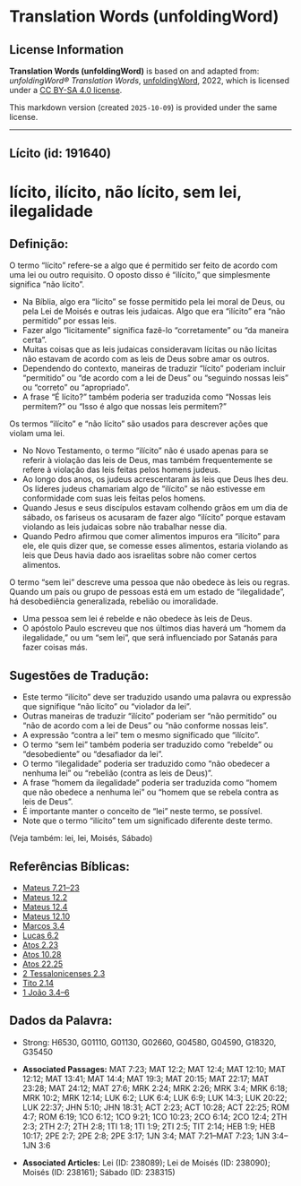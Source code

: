 # Translation Words (unfoldingWord)

## License Information

**Translation Words (unfoldingWord)** is based on and adapted from: _unfoldingWord® Translation Words_, [unfoldingWord](https://unfoldingword.org/utw), 2022, which is licensed under a [CC BY-SA 4.0 license](https://creativecommons.org/licenses/by-sa/4.0/legalcode.en).

This markdown version (created `2025-10-09`) is provided under the same license.



--------------------------------

## Lícito (id: 191640)

lícito, ilícito, não lícito, sem lei, ilegalidade
=================================================

Definição:
----------

O termo “lícito” refere\-se a algo que é permitido ser feito de acordo com uma lei ou outro requisito. O oposto disso é “ilícito,” que simplesmente significa “não lícito”.

* Na Bíblia, algo era “lícito” se fosse permitido pela lei moral de Deus, ou pela Lei de Moisés e outras leis judaicas. Algo que era “ilícito” era “não permitido” por essas leis.
* Fazer algo “licitamente” significa fazê\-lo “corretamente” ou “da maneira certa”.
* Muitas coisas que as leis judaicas consideravam lícitas ou não lícitas não estavam de acordo com as leis de Deus sobre amar os outros.
* Dependendo do contexto, maneiras de traduzir “lícito” poderiam incluir “permitido” ou “de acordo com a lei de Deus” ou “seguindo nossas leis” ou “correto” ou “apropriado”.
* A frase “É lícito?” também poderia ser traduzida como “Nossas leis permitem?” ou “Isso é algo que nossas leis permitem?”

Os termos “ilícito” e “não lícito” são usados para descrever ações que violam uma lei.

* No Novo Testamento, o termo “ilícito” não é usado apenas para se referir à violação das leis de Deus, mas também frequentemente se refere à violação das leis feitas pelos homens judeus.
* Ao longo dos anos, os judeus acrescentaram às leis que Deus lhes deu. Os líderes judeus chamariam algo de “ilícito” se não estivesse em conformidade com suas leis feitas pelos homens.
* Quando Jesus e seus discípulos estavam colhendo grãos em um dia de sábado, os fariseus os acusaram de fazer algo “ilícito” porque estavam violando as leis judaicas sobre não trabalhar nesse dia.
* Quando Pedro afirmou que comer alimentos impuros era “ilícito” para ele, ele quis dizer que, se comesse esses alimentos, estaria violando as leis que Deus havia dado aos israelitas sobre não comer certos alimentos.

O termo “sem lei” descreve uma pessoa que não obedece às leis ou regras. Quando um país ou grupo de pessoas está em um estado de “ilegalidade”, há desobediência generalizada, rebelião ou imoralidade.

* Uma pessoa sem lei é rebelde e não obedece às leis de Deus.
* O apóstolo Paulo escreveu que nos últimos dias haverá um “homem da ilegalidade,” ou um “sem lei”, que será influenciado por Satanás para fazer coisas más.

Sugestões de Tradução:
----------------------

* Este termo “ilícito” deve ser traduzido usando uma palavra ou expressão que signifique “não lícito” ou “violador da lei”.
* Outras maneiras de traduzir “ilícito” poderiam ser “não permitido” ou “não de acordo com a lei de Deus” ou “não conforme nossas leis”.
* A expressão “contra a lei” tem o mesmo significado que “ilícito”.
* O termo “sem lei” também poderia ser traduzido como “rebelde” ou “desobediente” ou “desafiador da lei”.
* O termo “ilegalidade” poderia ser traduzido como “não obedecer a nenhuma lei” ou “rebelião (contra as leis de Deus)”.
* A frase “homem da ilegalidade” poderia ser traduzida como “homem que não obedece a nenhuma lei” ou “homem que se rebela contra as leis de Deus”.
* É importante manter o conceito de “lei” neste termo, se possível.
* Note que o termo “ilícito” tem um significado diferente deste termo.

(Veja também: lei, lei, Moisés, Sábado)

Referências Bíblicas:
---------------------

* [Mateus 7\.21–23](https://ref.ly/Matt7:21-Matt7:23)
* [Mateus 12\.2](https://ref.ly/Matt12:2)
* [Mateus 12\.4](https://ref.ly/Matt12:4)
* [Mateus 12\.10](https://ref.ly/Matt12:10)
* [Marcos 3\.4](https://ref.ly/Mark3:4)
* [Lucas 6\.2](https://ref.ly/Luke6:2)
* [Atos 2\.23](https://ref.ly/Acts2:23)
* [Atos 10\.28](https://ref.ly/Acts10:28)
* [Atos 22\.25](https://ref.ly/Acts22:25)
* [2 Tessalonicenses 2\.3](https://ref.ly/2Thess2:3)
* [Tito 2\.14](https://ref.ly/Titus2:14)
* [1 João 3\.4–6](https://ref.ly/1John3:4-1John3:6)

Dados da Palavra:
-----------------

* Strong: H6530, G01110, G01130, G02660, G04580, G04590, G18320, G35450

* **Associated Passages:** MAT 7:23; MAT 12:2; MAT 12:4; MAT 12:10; MAT 12:12; MAT 13:41; MAT 14:4; MAT 19:3; MAT 20:15; MAT 22:17; MAT 23:28; MAT 24:12; MAT 27:6; MRK 2:24; MRK 2:26; MRK 3:4; MRK 6:18; MRK 10:2; MRK 12:14; LUK 6:2; LUK 6:4; LUK 6:9; LUK 14:3; LUK 20:22; LUK 22:37; JHN 5:10; JHN 18:31; ACT 2:23; ACT 10:28; ACT 22:25; ROM 4:7; ROM 6:19; 1CO 6:12; 1CO 9:21; 1CO 10:23; 2CO 6:14; 2CO 12:4; 2TH 2:3; 2TH 2:7; 2TH 2:8; 1TI 1:8; 1TI 1:9; 2TI 2:5; TIT 2:14; HEB 1:9; HEB 10:17; 2PE 2:7; 2PE 2:8; 2PE 3:17; 1JN 3:4; MAT 7:21–MAT 7:23; 1JN 3:4–1JN 3:6
* **Associated Articles:** Lei (ID: 238089); Lei de Moisés (ID: 238090); Moisés (ID: 238161); Sábado (ID: 238315)

